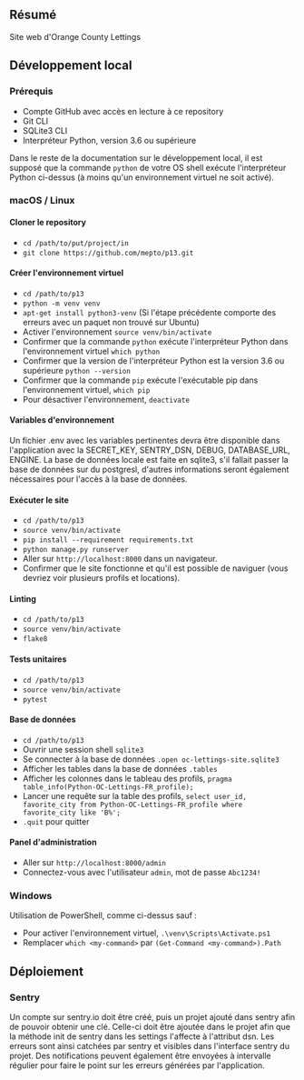 ## Résumé

Site web d'Orange County Lettings

## Développement local

### Prérequis

- Compte GitHub avec accès en lecture à ce repository
- Git CLI
- SQLite3 CLI
- Interpréteur Python, version 3.6 ou supérieure

Dans le reste de la documentation sur le développement local, il est supposé que la commande `python` de votre OS shell exécute l'interpréteur Python ci-dessus (à moins qu'un environnement virtuel ne soit activé).

### macOS / Linux

#### Cloner le repository

- `cd /path/to/put/project/in`
- `git clone https://github.com/mepto/p13.git`

#### Créer l'environnement virtuel

- `cd /path/to/p13`
- `python -m venv venv`
- `apt-get install python3-venv` (Si l'étape précédente comporte des erreurs avec un paquet non trouvé sur Ubuntu)
- Activer l'environnement `source venv/bin/activate`
- Confirmer que la commande `python` exécute l'interpréteur Python dans l'environnement virtuel
`which python`
- Confirmer que la version de l'interpréteur Python est la version 3.6 ou supérieure `python --version`
- Confirmer que la commande `pip` exécute l'exécutable pip dans l'environnement virtuel, `which pip`
- Pour désactiver l'environnement, `deactivate`

#### Variables d'environnement

Un fichier .env avec les variables pertinentes devra être disponible dans 
l'application avec la SECRET_KEY, SENTRY_DSN, DEBUG, DATABASE_URL, ENGINE. 
La base de données locale est faite en sqlite3, s'il fallait passer la base 
de données sur du postgresl, d'autres informations seront également 
nécessaires pour l'accès à la base de données.

#### Exécuter le site

- `cd /path/to/p13`
- `source venv/bin/activate`
- `pip install --requirement requirements.txt`
- `python manage.py runserver`
- Aller sur `http://localhost:8000` dans un navigateur.
- Confirmer que le site fonctionne et qu'il est possible de naviguer (vous devriez voir plusieurs profils et locations).

#### Linting

- `cd /path/to/p13`
- `source venv/bin/activate`
- `flake8`

#### Tests unitaires

- `cd /path/to/p13`
- `source venv/bin/activate`
- `pytest`

#### Base de données

- `cd /path/to/p13`
- Ouvrir une session shell `sqlite3`
- Se connecter à la base de données `.open oc-lettings-site.sqlite3`
- Afficher les tables dans la base de données `.tables`
- Afficher les colonnes dans le tableau des profils, `pragma table_info(Python-OC-Lettings-FR_profile);`
- Lancer une requête sur la table des profils, `select user_id, favorite_city from
  Python-OC-Lettings-FR_profile where favorite_city like 'B%';`
- `.quit` pour quitter

#### Panel d'administration

- Aller sur `http://localhost:8000/admin`
- Connectez-vous avec l'utilisateur `admin`, mot de passe `Abc1234!`

### Windows

Utilisation de PowerShell, comme ci-dessus sauf :

- Pour activer l'environnement virtuel, `.\venv\Scripts\Activate.ps1` 
- Remplacer `which <my-command>` par `(Get-Command <my-command>).Path`



## Déploiement

### Sentry

Un compte sur sentry.io doit être créé, puis un projet ajouté dans sentry afin de pouvoir obtenir une clé. 
Celle-ci doit être ajoutée dans le projet afin que la méthode init de sentry dans les settings l'affecte à l'attribut dsn. 
Les erreurs sont ainsi catchées par sentry et visibles dans l'interface sentry du projet. 
Des notifications peuvent également être envoyées à intervalle régulier pour faire le point sur les 
erreurs générées par l'application.
